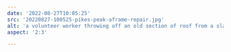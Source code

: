 ```yaml
---
date: '2022-08-27T10:05:25'
src: '20220827-100525-pikes-peak-aframe-repair.jpg'
alt: 'a volunteer worker throwing off an old section of roof from a slanted roof'
aspect: '2:3'

---
```

